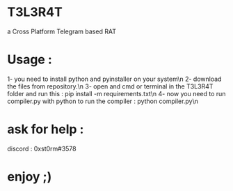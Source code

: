 # T3L3R4T
  a Cross Platform Telegram based RAT

# Usage :
  1- you need to install python and pyinstaller on your system\n
  2- download the files from repository.\n
  3- open and cmd or terminal in the T3L3R4T folder and run this :  pip install -m requirements.txt\n
  4- now you need to run compiler.py with python to run the compiler : python compiler.py\n

# ask for help :
  discord : 0xst0rm#3578

# enjoy ;)

